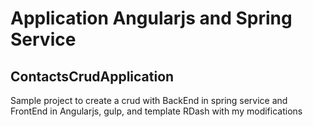 # Application Angularjs and Spring Service
## ContactsCrudApplication
Sample project to create a crud with BackEnd in spring service and FrontEnd in Angularjs, gulp, and template RDash with my modifications
